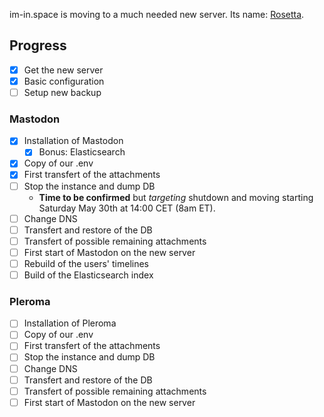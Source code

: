 im-in.space is moving to a much needed new server. Its name: [Rosetta](https://rosetta.im-in.space).

## Progress
- [x] Get the new server
- [x] Basic configuration
- [ ] Setup new backup

### Mastodon

- [x] Installation of Mastodon
  - [x] Bonus: Elasticsearch
- [x] Copy of our .env
- [x] First transfert of the attachments
- [ ] Stop the instance and dump DB
  - __Time to be confirmed__ but _targeting_ shutdown and moving starting Saturday May 30th at 14:00 CET (8am ET).
- [ ] Change DNS
- [ ] Transfert and restore of the DB
- [ ] Transfert of possible remaining attachments
- [ ] First start of Mastodon on the new server
- [ ] Rebuild of the users' timelines
- [ ] Build of the Elasticsearch index

### Pleroma

- [ ] Installation of Pleroma
- [ ] Copy of our .env
- [ ] First transfert of the attachments
- [ ] Stop the instance and dump DB
- [ ] Change DNS
- [ ] Transfert and restore of the DB
- [ ] Transfert of possible remaining attachments
- [ ] First start of Mastodon on the new server
